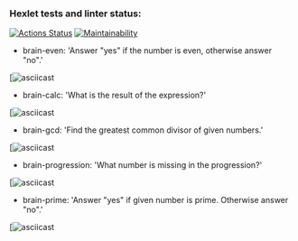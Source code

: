 ### Hexlet tests and linter status:
[![Actions Status](https://github.com/shizomanya/python-project-49/workflows/hexlet-check/badge.svg)](https://github.com/shizomanya/python-project-49/actions)
[![Maintainability](https://api.codeclimate.com/v1/badges/b862fbdeb3d4fdd4535e/maintainability)](https://codeclimate.com/github/shizomanya/python-project-49/maintainability)


- brain-even: 'Answer "yes" if the number is even, otherwise answer "no".'

[![asciicast]()

- brain-calc: 'What is the result of the expression?'

[![asciicast]()


- brain-gcd: 'Find the greatest common divisor of given numbers.'

[![asciicast]()

- brain-progression: 'What number is missing in the progression?'

[![asciicast]()

- brain-prime: 'Answer "yes" if given number is prime. Otherwise answer "no".'

[![asciicast]()
